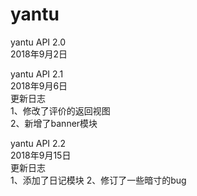 # yantu
yantu API 2.0 <br>
2018年9月2日

yantu API 2.1 <br>
2018年9月6日 <br>
更新日志<br>
1、修改了评价的返回视图<br>
2、新增了banner模块

yantu API 2.2 <br>
2018年9月15日<br>
更新日志<br>
1、添加了日记模块
2、修订了一些暗寸的bug
